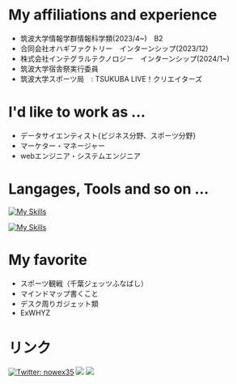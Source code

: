  # My affiliations and experience
- 筑波大学情報学群情報科学類(2023/4~)　B2 
- 合同会社オハギファクトリー　インターンシップ(2023/12)
- 株式会社インテグラルテクノロジー　インターンシップ(2024/1~)
- 筑波大学宿舎祭実行委員
- 筑波大学スポーツ局　: TSUKUBA LIVE！クリエイターズ


# I'd like to work as ...
- データサイエンティスト{ビジネス分野、スポーツ分野}
- マーケター・マネージャー
- webエンジニア・システムエンジニア


# Langages, Tools and so on ...
[![My Skills](https://skillicons.dev/icons?i=ruby,rails,vue,nuxt,js,html,css,python,cs,docker,figma&perline=7)](https://skillicons.dev)


[![My Skills](https://skillicons.dev/icons?i=qt,notion&perline=6)](https://skillicons.dev)

# My favorite 
- スポーツ観戦（千葉ジェッツふなばし）
- マインドマップ書くこと
- デスク周りガジェット類
- ExWHYZ
  
# リンク
[![Twitter: nowex35](https://img.shields.io/twitter/follow/nowex35?style=social)](https://twitter.com/nowex35)
<a href="https://qiita.com/nowex35" target="_blank"><img src="https://img.shields.io/badge/-Qiita-55C500.svg?logo=qiita&style=plastic"></a>
<a href="https://note.com/nowex35" target="_blank"><img src="https://img.shields.io/badge/-Note-gray?logo=gray&style=plastic"></a>


<!---
nowex35/nowex35 is a ✨ special ✨ repository because its `README.md` (this file) appears on your GitHub profile.
You can click the Preview link to take a look at your changes.
--->
